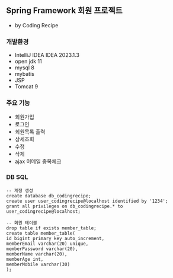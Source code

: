 ## Spring Framework 회원 프로젝트
- by Coding Recipe

### 개발환경
- IntelliJ IDEA IDEA 2023.1.3
- open jdk 11
- mysql 8
- mybatis
- JSP
- Tomcat 9

### 주요 기능
- 회원가입
- 로그인
- 회원목록 출력
- 상세조회
- 수정
- 삭제
- ajax 이메일 중복체크

### DB SQL
```agsl
-- 계정 생성
create database db_codingrecipe;
create user user_codingrecipe@localhost identified by '1234';
grant all privileges on db_codingrecipe.* to user_codingrecipe@localhost;

-- 회원 테이블
drop table if exists member_table;
create table member_table(
id bigint primary key auto_increment,
memberEmail varchar(20) unique,
memberPassword varchar(20),
memberName varchar(20),
memberAge int,
memberMobile varchar(30)
); 
```